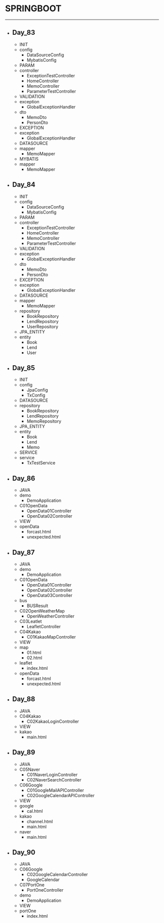 # SPRINGBOOT
---


- ## Day_83
    - INIT
    - config
        - DataSourceConfig
        - MybatisConfig
    - PARAM
    - controller
        - ExceptionTestController
        - HomeController
        - MemoController
        - ParameterTestController
    - VALIDATION
    - exception
        - GlobalExceptionHandler
    - dto
        - MemoDto
        - PersonDto
    - EXCEPTION
    - exception
        - GlobalExceptionHandler
    - DATASOURCE
    - mapper
        - MemoMapper
    - MYBATIS
    - mapper
        - MemoMapper

- ## Day_84     
    - INIT
    - config
        - DataSourceConfig
        - MybatisConfig
    - PARAM
    - controller
        - ExceptionTestController
        - HomeController
        - MemoController
        - ParameterTestController
    - VALIDATION
    - exception
        - GlobalExceptionHandler
    - dto
        - MemoDto
        - PersonDto
    - EXCEPTION
    - exception
        - GlobalExceptionHandler
    - DATASOURCE
    - mapper
        - MemoMapper
    - repository
        - BookRepository
        - LendRepository
        - UserRepository
    - JPA_ENTITY
    - entity
        - Book
        - Lend
        - User

- ## Day_85
    - INIT
    - config
        - JpaConfig
        - TxConfig
    - DATASOURCE
    - repository
        - BookRepository
        - LendRepository
        - MemoRepository
    - JPA_ENTITY
    - entity
        - Book
        - Lend
        - Memo
    - SERVICE
    - service
        - TxTestService

- ## Day_86
    - JAVA
    - demo
        - DemoApplication
    - C01OpenData
        - OpenData01Controller
        - OpenData02Controller
    - VIEW
    - openData
        - forcast.html
        - unexpected.html

- ## Day_87
    - JAVA
    - demo
        - DemoApplication
    - C01OpenData
        - OpenData01Controller
        - OpenData02Controller
        - OpenData03Controller
    - bus
        - BUSResult
    - C02OpenWeatherMap
        - OpenWeatherController
    - C03Leatlet
        - LeafletController
    - C04Kakao
        - C01KakaoMapController
    - VIEW
    - map
        - 01.html
        - 02.html
    - leaflet
        - index.html
    - openData
        - forcast.html
        - unexpected.html

- ## Day_88
    - JAVA
    - C04Kakao
        - C02KakaoLoginController
    - VIEW
    - kakao
        - main.html

- ## Day_89
    - JAVA
    - C05Naver
        - C01NaverLoginController
        - C02NaverSearchController
    - C06Google
        - C01GoogleMailAPIController
        - C02GoogleCalendarAPIController
    - VIEW
    - google
        - cal.html
    - kakao
        - channel.html
        - main.html
    - naver
        - main.html

- ## Day_90
    - JAVA
    - C06Google
        - C02GoogleCalendarController
        - GoogleCalendar
    - C07PortOne
        - PortOneController
    - demo
        - DemoApplication
    - VIEW
    - portOne
        - index.html